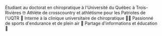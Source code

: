 Étudiant au doctorat en chiropratique à l'Université du Québec à Trois-Rivières 🤓
Athlète de crosscountry et athlétisme pour les Patriotes de l'UQTR 🏃
Interne à la clinique universitaire de chiropratique 👨‍⚕️
Passionné de sports d'endurance et de plein air 🌲
Partage d'informations et éducation 🧠
